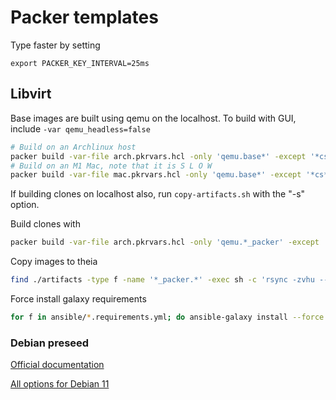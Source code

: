 # Packer templates

Type faster by setting
```
export PACKER_KEY_INTERVAL=25ms
```

## Libvirt

Base images are built using qemu on the localhost. To build with GUI, include `-var qemu_headless=false`

```sh
# Build on an Archlinux host
packer build -var-file arch.pkrvars.hcl -only 'qemu.base*' -except '*cs*' .
# Build on an M1 Mac, note that it is S L O W
packer build -var-file mac.pkrvars.hcl -only 'qemu.base*' -except '*cs*' .
```

If building clones on localhost also, run `copy-artifacts.sh` with the "-s" option.

Build clones with

```sh
packer build -var-file arch.pkrvars.hcl -only 'qemu.*_packer' -except '*cs*' .
```

Copy images to theia

```sh
find ./artifacts -type f -name '*_packer.*' -exec sh -c 'rsync -zvhu --progress {} root@theia:/mnt/ceph/libvirt/"$(basename {})"' \;
```

Force install galaxy requirements

```sh
for f in ansible/*.requirements.yml; do ansible-galaxy install --force -r "$f"; done
```

### Debian preseed

[Official documentation](https://wiki.debian.org/DebianInstaller/Preseed)

[All options for Debian 11](https://preseed.debian.net/debian-preseed/bullseye/amd64-main-full.txt)

